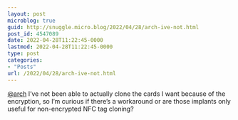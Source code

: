 ```yaml
---
layout: post
microblog: true
guid: http://snuggle.micro.blog/2022/04/28/arch-ive-not.html
post_id: 4547089
date: 2022-04-28T11:22:45-0000
lastmod: 2022-04-28T11:22:45-0000
type: post
categories:
- "Posts"
url: /2022/04/28/arch-ive-not.html
---
```

<p><span class="h-card" translate="no"><a href="https://tech.lgbt/@arch" class="u-url mention">@<span>arch</span></a></span> I’ve not been able to actually clone the cards I want because of the encryption, so I’m curious if there’s a workaround or are those implants only useful for non-encrypted NFC tag cloning?</p>
